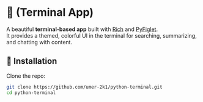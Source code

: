 # 🎨 (Terminal App)

A beautiful **terminal-based app** built with [Rich](https://github.com/Textualize/rich) and [PyFiglet](https://github.com/pwaller/pyfiglet).  
It provides a themed, colorful UI in the terminal for searching, summarizing, and chatting with content.

## 🚀 Installation

Clone the repo:

```bash
git clone https://github.com/umer-2k1/python-terminal.git
cd python-terminal
```

